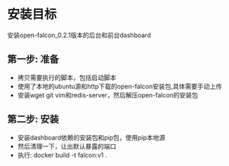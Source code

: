 安装目标
========

安装open-falcon_0.2.1版本的后台和前台dashboard


第一步: 准备
--------------

* 拷贝需要执行的脚本，包括启动脚本
* 使用了本地的ubuntu源和http下载的open-falcon安装包,具体需要手动上传
* 安装wget git vim和redis-server，然后解压open-falcon的安装包

第二步: 安装
--------------

* 安装dashboard依赖的安装包和pip包，使用pip本地源
* 然后清理一下，让出默认暴露的端口
* 执行: docker build -t falcon:v1 .

